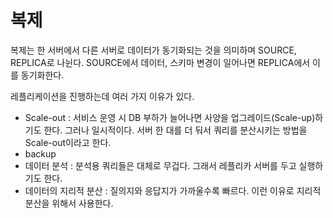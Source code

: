 # 복제

복제는 한 서버에서 다른 서버로 데이터가 동기화되는 것을 의미하며 SOURCE, REPLICA로 나뉜다. SOURCE에서 데이터, 스키마 변경이 일어나면 REPLICA에서
이를 동기화한다.

레플리케이션을 진행하는데 여러 가지 이유가 있다.
- Scale-out
:  서비스 운영 시 DB 부하가 늘어나면 사양을 업그레이드(Scale-up)하기도 한다. 그러나 일시적이다. 서버 한 대를 더 둬서 쿼리를 분산시키는 방법을 
Scale-out이라고 한다.
- backup
- 데이터 분석 : 분석용 쿼리들은 대체로 무겁다. 그래서 레플리카 서버를 두고 실행하기도 한다.
- 데이터의 지리적 분산 : 질의지와 응답지가 가까울수록 빠르다. 이런 이유로 지리적 분산을 위해서 사용한다.

